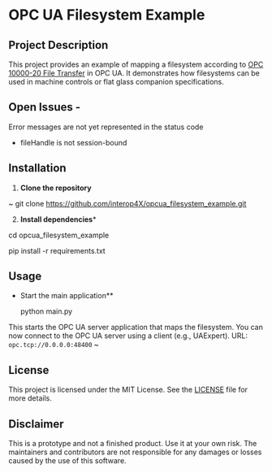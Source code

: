 # OPC UA Filesystem Example

## Project Description

This project provides an example of mapping a filesystem according to [OPC 10000-20 File Transfer](https://reference.opcfoundation.org/Core/Part20/v105/docs/) in OPC UA. It demonstrates how filesystems can be used in machine controls or flat glass companion specifications.


## Open Issues -
 Error messages are not yet represented in the status code
- fileHandle is not session-bound

## Installation

1. **Clone the repository**

 ~
  git clone https://github.com/interop4X/opcua_filesystem_example.git

2. **Install dependencies***

 cd opcua_filesystem_example

 pip install -r requirements.txt

## Usage

* Start the main application**

  python main.py

This starts the OPC UA server application that maps the filesystem. You can now connect to the OPC UA server using a client (e.g., UAExpert).
URL: `opc.tcp://0.0.0.0:48400`
~
## License

This project is licensed under the MIT License. See the [LICENSE](https://github.com/interop4X/opcua_filesystem_example/blob/main/LICENSE)  file for more details.

## Disclaimer

This is a prototype and not a finished product. Use it at your own risk. The maintainers and contributors are not responsible for any damages or losses caused by the use of this software.
